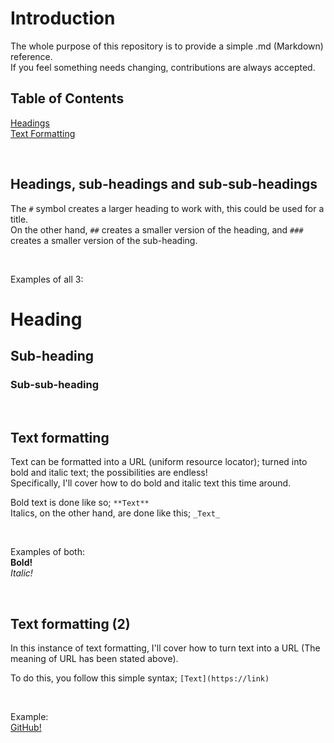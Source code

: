 # Introduction
The whole purpose of this repository is to provide a simple .md (Markdown) reference.  
If you feel something needs changing, contributions are always accepted.

## Table of Contents
[Headings](https://github.com/ecliptic-moon/reference-for-md/blob/master/README.md#headings-sub-headings-and-sub-sub-headings)  
[Text Formatting](https://github.com/ecliptic-moon/reference-for-md/blob/master/README.md#text-formatting)

&nbsp;

## Headings, sub-headings and sub-sub-headings
The `#` symbol creates a larger heading to work with, this could be used for a title.  
On the other hand, `##` creates a smaller version of the heading, and `###` creates a smaller version of the sub-heading.<br/>

&nbsp;

Examples of all 3:
# Heading
## Sub-heading  
### Sub-sub-heading

&nbsp;

## Text formatting
Text can be formatted into a URL (uniform resource locator); turned into bold and italic text; the possibilities are endless!  
Specifically, I'll cover how to do bold and italic text this time around.

Bold text is done like so; `**Text**`  
Italics, on the other hand, are done like this; `_Text_`

&nbsp;

Examples of both:  
**Bold!**  
_Italic!_

&nbsp;

## Text formatting (2)
In this instance of text formatting, I'll cover how to turn text into a URL (The meaning of URL has been stated above).

To do this, you follow this simple syntax; `[Text](https://link)`

&nbsp;

Example:  
[GitHub!](https://github.com)
